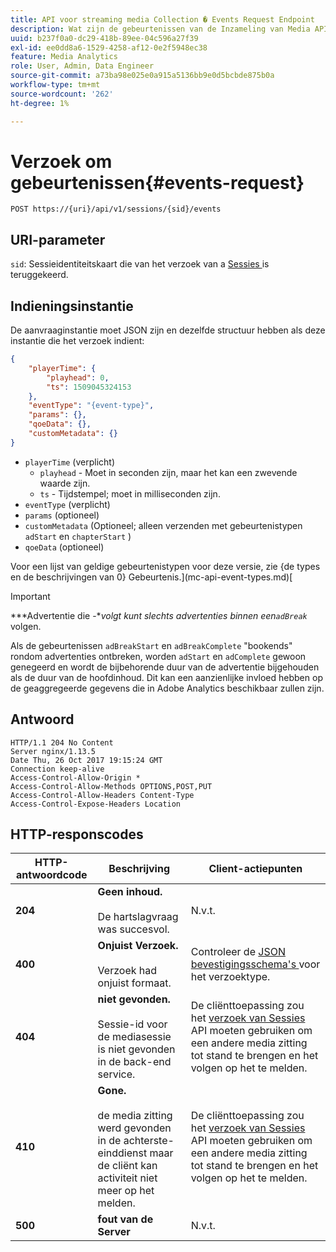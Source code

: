```yaml
---
title: API voor streaming media Collection � Events Request Endpoint
description: Wat zijn de gebeurtenissen van de Inzameling van Media API verzoeken eindpuntparameters en reacties?
uuid: b237f0a0-dc29-418b-89ee-04c596a27f39
exl-id: ee0dd8a6-1529-4258-af12-0e2f5948ec38
feature: Media Analytics
role: User, Admin, Data Engineer
source-git-commit: a73ba98e025e0a915a5136bb9e0d5bcbde875b0a
workflow-type: tm+mt
source-wordcount: '262'
ht-degree: 1%

---
```


# Verzoek om gebeurtenissen{#events-request}

`POST https://{uri}/api/v1/sessions/{sid}/events`

## URI-parameter

`sid`: Sessieidentiteitskaart die van het verzoek van a [ Sessies ](mc-api-sessions-req.md) is teruggekeerd.

## Indieningsinstantie

De aanvraaginstantie moet JSON zijn en dezelfde structuur hebben als deze instantie die het verzoek indient:

```json
{ 
    "playerTime": { 
        "playhead": 0, 
        "ts": 1509045324153 
    }, 
    "eventType": "{event-type}", 
    "params": {}, 
    "qoeData": {}, 
    "customMetadata": {} 
}
```

* `playerTime` (verplicht)
   * `playhead` - Moet in seconden zijn, maar het kan een zwevende waarde zijn.
   * `ts` - Tijdstempel; moet in milliseconden zijn.
* `eventType` (verplicht)
* `params` (optioneel)
* `customMetadata` (Optioneel; alleen verzenden met gebeurtenistypen `adStart` en `chapterStart` )
* `qoeData` (optioneel)

Voor een lijst van geldige gebeurtenistypen voor deze versie, zie {de types en de beschrijvingen van 0} Gebeurtenis.](mc-api-event-types.md)[

>[!IMPORTANT]
>
>***Advertentie die -**volgt kunt slechts advertenties binnen een`adBreak`* volgen.
>
>Als de gebeurtenissen `adBreakStart` en `adBreakComplete` &quot;bookends&quot; rondom advertenties ontbreken, worden `adStart` en `adComplete` gewoon genegeerd en wordt de bijbehorende duur van de advertentie bijgehouden als de duur van de hoofdinhoud. Dit kan een aanzienlijke invloed hebben op de geaggregeerde gegevens die in Adobe Analytics beschikbaar zullen zijn.

## Antwoord

```text
HTTP/1.1 204 No Content 
Server nginx/1.13.5 
Date Thu, 26 Oct 2017 19:15:24 GMT 
Connection keep-alive 
Access-Control-Allow-Origin * 
Access-Control-Allow-Methods OPTIONS,POST,PUT 
Access-Control-Allow-Headers Content-Type 
Access-Control-Expose-Headers Location
```

## HTTP-responscodes

| HTTP-antwoordcode | Beschrijving | Client-actiepunten |
|---|---|---|
| **204** | **Geen inhoud.** <br/><br/> De hartslagvraag was succesvol. | N.v.t. |
| **400** | **Onjuist Verzoek.** <br/><br/> Verzoek had onjuist formaat. | Controleer de [ JSON bevestigingsschema&#39;s ](mc-api-json-validation.md) voor het verzoektype. |
| **404** | **niet gevonden.** <br/><br/> Sessie-id voor de mediasessie is niet gevonden in de back-end service. | De cliënttoepassing zou het [ verzoek van Sessies ](mc-api-sessions-req.md) API moeten gebruiken om een andere media zitting tot stand te brengen en het volgen op het te melden. |
| **410** | **Gone.** <br/><br/> de media zitting werd gevonden in de achterste-einddienst maar de cliënt kan activiteit niet meer op het melden. | De cliënttoepassing zou het [ verzoek van Sessies ](mc-api-sessions-req.md) API moeten gebruiken om een andere media zitting tot stand te brengen en het volgen op het te melden. |
| **500** | **fout van de Server** | N.v.t. |
